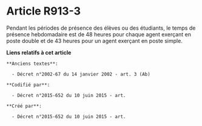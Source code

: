 # Article R913-3

Pendant les périodes de présence des élèves ou des étudiants, le temps de présence hebdomadaire est de 48 heures pour chaque
agent exerçant en poste double et de 43 heures pour un agent exerçant en poste simple.

**Liens relatifs à cet article**

	**Anciens textes**:

	  - Décret n°2002-67 du 14 janvier 2002 - art. 3 (Ab)

	**Codifié par**:

	  - Décret n°2015-652 du 10 juin 2015 - art.

	**Créé par**:

	  - Décret n°2015-652 du 10 juin 2015 - art.
